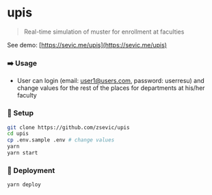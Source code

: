 # upis

> Real-time simulation of muster for enrollment at faculties

See demo: [https://sevic.me/upis](https://sevic.me/upis)

### :arrow_right: Usage

- User can login (email: user1@users.com, password: userresu) and change values for the rest of the places for departments at his/her faculty

### :wrench: Setup

```bash
git clone https://github.com/zsevic/upis
cd upis
cp .env.sample .env # change values
yarn
yarn start
```

### :rocket: Deployment

```bash
yarn deploy
```
